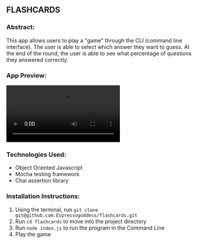 ## FLASHCARDS

### Abstract:
This app allows users to play a "game" through the CLI (command line interface). The user is able to select which answer they want to guess. At the end of the round, the user is able to see what percentage of questions they answered correctly.

### App Preview:
![](src/flashcards.mov)

### Technologies Used:
- Object Oriented Javascript
- Mocha testing framework
- Chai assertion library

### Installation Instructions:
1. Using the terminal, run `git clone git@github.com:Espressogoddess/flashcards.git`
1. Run `cd flashcards` to move into the project directory
1. Run `node index.js` to run the program in the Command Line
1. Play the game

